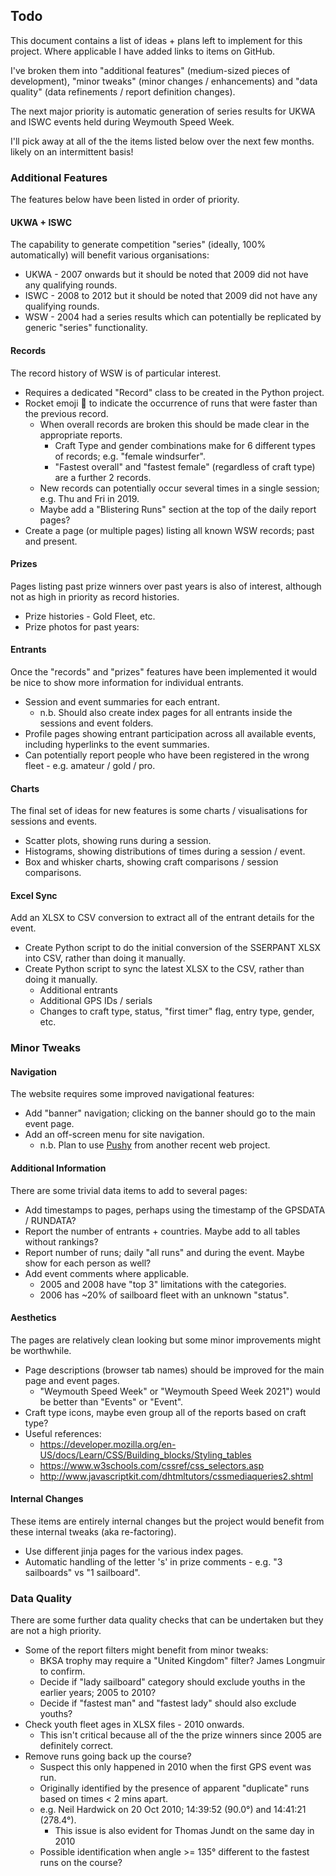 ## Todo

This document contains a list of ideas + plans left to implement for this project. Where applicable I have added links to items on GitHub.

I've broken them into "additional features" (medium-sized pieces of development), "minor tweaks" (minor changes / enhancements) and "data quality" (data refinements / report definition changes).

The next major priority is automatic generation of series results for UKWA and ISWC events held during Weymouth Speed Week.

I'll pick away at all of the the items listed below over the next few months. likely on an intermittent basis!



### Additional Features

The features below have been listed in order of priority.

#### UKWA + ISWC

The capability to generate competition "series" (ideally, 100% automatically) will benefit various organisations:

- UKWA - 2007 onwards but it should be noted that 2009 did not have any qualifying rounds.
- ISWC - 2008 to 2012 but it should be noted that 2009 did not have any qualifying rounds.
- WSW - 2004 had a series results which can potentially be replicated by generic "series" functionality.

#### Records

The record history of WSW is of particular interest.

- Requires a dedicated "Record" class to be created in the Python project.
- Rocket emoji 🚀 to indicate the occurrence of runs that were faster than the previous record.
  - When overall records are broken this should be made clear in the appropriate reports.
    - Craft Type and gender combinations make for 6 different types of records; e.g. "female windsurfer".
    - "Fastest overall" and "fastest female" (regardless of craft type) are a further 2 records.
  - New records can potentially occur several times in a single session; e.g. Thu and Fri in 2019.
  - Maybe add a "Blistering Runs" section at the top of the daily report pages?
- Create a page (or multiple pages) listing all known WSW records; past and present.

#### Prizes

Pages listing past prize winners over past years is also of interest, although not as high in priority as record histories.

- Prize histories - Gold Fleet, etc.
- Prize photos for past years:

#### Entrants

Once the "records" and "prizes" features have been implemented it would be nice to show more information for individual entrants.

- Session and event summaries for each entrant.
  - n.b. Should also create index pages for all entrants inside the sessions and event folders.
- Profile pages showing entrant participation across all available events, including hyperlinks to the event summaries.
- Can potentially report people who have been registered in the wrong fleet - e.g. amateur / gold / pro.

#### Charts

The final set of ideas for new features is some charts / visualisations for sessions and events.

- Scatter plots, showing runs during a session.
- Histograms, showing distributions of times during a session / event.
- Box and whisker charts, showing craft comparisons / session comparisons.

#### Excel Sync

Add an XLSX to CSV conversion to extract all of the entrant details for the event.

- Create Python script to do the initial conversion of the SSERPANT XLSX into CSV, rather than doing it manually.
- Create Python script to sync the latest XLSX to the CSV, rather than doing it manually.
  - Additional entrants
  - Additional GPS IDs / serials
  - Changes to craft type, status, "first timer" flag, entry type, gender, etc.



### Minor Tweaks

#### Navigation

The website requires some improved navigational features:

- Add "banner" navigation; clicking on the banner should go to the main event page.
- Add an off-screen menu for site navigation.
  - n.b. Plan to use [Pushy](https://chrisyee.ca/pushy/) from another recent web project.

#### Additional Information

There are some trivial data items to add to several pages:

- Add timestamps to pages, perhaps using the timestamp of the GPSDATA / RUNDATA?
- Report the number of entrants + countries. Maybe add to all tables without rankings?
- Report number of runs; daily "all runs" and during the event. Maybe show for each person as well?
- Add event comments where applicable.
  - 2005 and 2008 have "top 3" limitations with the categories.
  - 2006 has ~20% of sailboard fleet with an unknown "status".

#### Aesthetics

The pages are relatively clean looking but some minor improvements might be worthwhile.

- Page descriptions (browser tab names) should be improved for the main page and event pages.
  - "Weymouth Speed Week" or "Weymouth Speed Week 2021") would be better than "Events" or "Event".
- Craft type icons, maybe even group all of the reports based on craft type?
- Useful references:
  - https://developer.mozilla.org/en-US/docs/Learn/CSS/Building_blocks/Styling_tables
  - https://www.w3schools.com/cssref/css_selectors.asp
  - http://www.javascriptkit.com/dhtmltutors/cssmediaqueries2.shtml

#### Internal Changes

These items are entirely internal changes but the project would benefit from these internal tweaks (aka re-factoring).

- Use different jinja pages for the various index pages.
- Automatic handling of the letter 's' in prize comments - e.g. "3 sailboards" vs "1 sailboard".



### Data Quality

There are some further data quality checks that can be undertaken but they are not a high priority.

- Some of the report filters might benefit from minor tweaks:
  - BKSA trophy may require a "United Kingdom" filter? James Longmuir to confirm.
  - Decide if "lady sailboard" category should exclude youths in the earlier years; 2005 to 2010?
  - Decide if "fastest man" and "fastest lady" should also exclude youths?
- Check youth fleet ages in XLSX files - 2010 onwards.
  - This isn't critical because all of the the prize winners since 2005 are definitely correct.
- Remove runs going back up the course?
  - Suspect this only happened in 2010 when the first GPS event was run.
  - Originally identified by the presence of apparent "duplicate" runs based on times < 2 mins apart.
  - e.g. Neil Hardwick on 20 Oct 2010; 14:39:52 (90.0°) and 14:41:21 (278.4°).
    - This issue is also evident for Thomas Jundt on the same day in 2010
  - Possible identification when angle >= 135° different to the fastest runs on the course?
